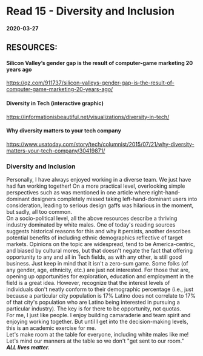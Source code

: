 # Read 15 - Diversity and Inclusion

#### 2020-03-27

## RESOURCES:
#### Silicon Valley’s gender gap is the result of computer-game marketing 20 years ago <br>
https://qz.com/911737/silicon-valleys-gender-gap-is-the-result-of-computer-game-marketing-20-years-ago/ <br>
#### Diversity in Tech (interactive graphic) <br>
https://informationisbeautiful.net/visualizations/diversity-in-tech/ <br>
#### Why diversity matters to your tech company <br>
https://www.usatoday.com/story/tech/columnist/2015/07/21/why-diversity-matters-your-tech-company/30419871/
 <br>

### Diversity and Inclusion <br>

Personally, I have always enjoyed working in a diverse team. We just have had fun working together!
On a more practical level, overlooking simple perspectives such as was mentioned in one article where right-hand-dominant designers completely missed taking left-hand-dominant users into consideration, leading to serious design gaffs was hilarious in the moment, but sadly, all too common. <br>
On a socio-political level, all the above resources describe a thriving industry dominated by white males. One of today's reading sources suggests historical reasons for this and why it persists, another describes potential benefits of including ethnic demographics reflective of target markets. Opinions on the topic are widespread, tend to be America-centric, and biased by cultural mores, but that doesn't negate the fact that offering opportunity to any and all in Tech fields, as with any other, is still good business.  Just keep in mind that it isn't a zero-sum game. Some folks (of any gender, age, ethnicity, etc.) are just not interested. For those that are, opening up opportunities for exploration, education and employment in the field is a great idea. However, recognize that the interest levels of individuals don't neatly conform to their demographic percentage (i.e., just because a particular city population is 17% Latino does not correlate to 17% of that city's population who are Latino being interested in pursuing a particular industry). The key is for there to be opportunity, not quotas. <br>
For me, I just like people.  I enjoy building camaraderie and team spirit and enjoying working together. But until I get into the decision-making levels, this is an academic exercise for me. <br>
Let's make room at the table for everyone, including white males like me! Let's mind our manners at the table so we don't "get sent to our room." <br>
__*ALL lives matter.*__
